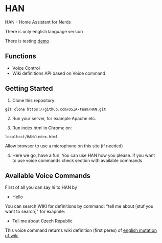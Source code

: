 # HAN
HAN - Home Assistant for Nerds

There is only english language version

There is testing [demo](https://osia-team.github.io/HAN/)
## Functions
* Voice Control
* Wiki definitions API based on Voice command


## Getting Started

1) Clone this repository:
```
git clone https://github.com/OSIA-team/HAN.git
```

2) Run your server, for example Apache etc.

3) Run index.html in Chrome on:
```
localhost/HAN/index.html
```
Allow browser to use a microphone on this site (if needed)

4) Here we go, have a fun. You can use HAN how you please. If you want to use voice commands check section with available commands

## Available Voice Commands
First of all you can say hi to HAN by
  * Hello

You can search WIKI for definitions by command: "tell me about [stuf you want to search]" for exapmle:
  * Tell me about Czech Republic

This voice command returns wiki definition (first perex) of [english mutation of wiki](https://cs.wikipedia.org/wiki/%C4%8Cesko)
